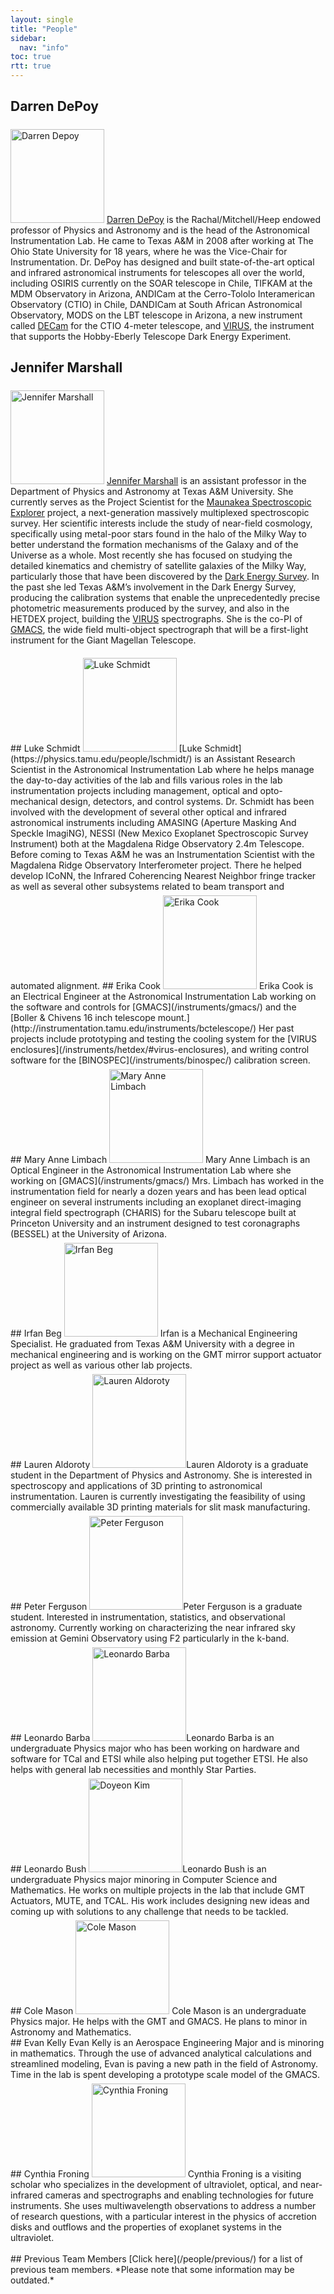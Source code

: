```yaml
---
layout: single
title: "People"
sidebar:
  nav: "info"
toc: true
rtt: true
---
```

## Darren DePoy
<img src="../people/assets/darren_depoy.jpg" width="150" style='margin-top:6px' alt="Darren Depoy" class="profile"/> [Darren DePoy](http://physics.tamu.edu/people/depoy) is the Rachal/Mitchell/Heep endowed professor of Physics and Astronomy and is the head of the Astronomical Instrumentation Lab. He came to Texas A&M in 2008 after working at The Ohio State University for 18 years, where he was the Vice-Chair for Instrumentation. Dr. DePoy has designed and built state-of-the-art optical and infrared astronomical instruments for telescopes all over the world, including OSIRIS currently on the SOAR telescope in Chile, TIFKAM at the MDM Observatory in Arizona, ANDICam at the Cerro-Tololo Interamerican Observatory (CTIO) in Chile, DANDICam at South African Astronomical Observatory, MODS on the LBT telescope in Arizona, a new instrument called [DECam](/instruments/decal) for the CTIO 4-meter telescope, and [VIRUS](http://hetdex.org/hetdex/virus.html), the instrument that supports the Hobby-Eberly Telescope Dark Energy Experiment.
## Jennifer Marshall
<img src="../people/assets/jennifer_marshall.jpg" width="150" style='margin-top:6px' alt="Jennifer Marshall" class="profile"/> [Jennifer Marshall](http://physics.tamu.edu/people/jlm076) is an assistant professor in the Department of Physics and Astronomy at Texas A&M University. She currently serves as the Project Scientist for the [Maunakea Spectroscopic Explorer](/instruments/mse/) project, a next-generation massively multiplexed spectroscopic survey.  Her scientific interests include the study of near-field cosmology, specifically using metal-poor stars found in the halo of the Milky Way to better understand the formation mechanisms of the Galaxy and of the Universe as a whole. Most recently she has focused on studying the detailed kinematics and chemistry of satellite galaxies of the Milky Way, particularly those that have been discovered by the [Dark Energy Survey](/instruments/des/). In the past she led Texas A&M’s involvement in the Dark Energy Survey, producing the calibration systems that enable the unprecedentedly precise photometric measurements produced by the survey, and also in the HETDEX project, building the [VIRUS](http://hetdex.org/hetdex/virus.html) spectrographs. She is the co-PI of [GMACS](/instruments/gmacs/), the wide field multi-object spectrograph that will be a first-light instrument for the Giant Magellan Telescope.  
<div class="clearfix" />
## Luke Schmidt
<img src="../people/assets/luke_schmidt.jpg" width="150" style='margin-top:6px' alt="Luke Schmidt" class="profile"/> [Luke Schmidt](https://physics.tamu.edu/people/lschmidt/) is an Assistant Research Scientist in the Astronomical Instrumentation Lab where he helps manage the day-to-day activities of the lab and fills various roles in the lab instrumentation projects including management, optical and opto-mechanical design, detectors, and control systems. Dr. Schmidt has been involved with the development of several other optical and infrared astronomical instruments including AMASING (Aperture Masking And Speckle ImagiNG), NESSI (New Mexico Exoplanet Spectroscopic Survey Instrument) both at the Magdalena Ridge Observatory 2.4m Telescope. Before coming to Texas A&M he was an Instrumentation Scientist with the Magdalena Ridge Observatory Interferometer project. There he helped develop ICoNN, the Infrared Coherencing Nearest Neighbor fringe tracker as well as several other subsystems related to beam transport and automated alignment.
## Erika Cook
<img src="../people/assets/erika_cook.jpg" width="150" style='margin-top:6px' alt="Erika Cook" class="profile"/> Erika Cook is an Electrical Engineer at the Astronomical Instrumentation Lab working on the software and controls for [GMACS](/instruments/gmacs/) and the [Boller & Chivens 16 inch telescope mount.](http://instrumentation.tamu.edu/instruments/bctelescope/) Her past projects include prototyping and testing the cooling system for the [VIRUS enclosures](/instruments/hetdex/#virus-enclosures), and writing control software for the [BINOSPEC](/instruments/binospec/) calibration screen.
<div class="clearfix" />
## Mary Anne Limbach
<img src="../people/assets/maryanne_limbach.jpg" width="150" style='margin-top:6px' alt="Mary Anne Limbach" class="profile"/>
Mary Anne Limbach is an Optical Engineer in the Astronomical Instrumentation Lab where she working on [GMACS](/instruments/gmacs/) Mrs. Limbach has worked in the instrumentation field for nearly a dozen years and has been lead optical engineer on several instruments including an exoplanet direct-imaging integral field spectrograph (CHARIS) for the Subaru telescope built at Princeton University and an instrument designed to test coronagraphs (BESSEL) at the University of Arizona.
<div class="clearfix" />
## Irfan Beg
<img src="../people/assets/irfan_beg.jpg" width="150" style='margin-top:6px' alt="Irfan Beg" class="profile"/>
Irfan is a Mechanical Engineering Specialist. He graduated from Texas A&amp;M University with a degree in mechanical engineering and is working on the GMT mirror support actuator project as well as various other lab projects.
<div class="clearfix" />
## Lauren Aldoroty
<img src="../people/assets/lauren_aldoroty.jpg" width="150" style='margin-top:6px' alt="Lauren Aldoroty" class="profile"/>Lauren Aldoroty is a graduate student in the Department of Physics and Astronomy. She is interested in spectroscopy and applications of 3D printing to astronomical instrumentation. Lauren is currently investigating the feasibility of using commercially available 3D printing materials for slit mask manufacturing.
<div class="clearfix" />
## Peter Ferguson
<img src="../people/assets/peter_ferguson.jpg" width="150" style='margin-top:6px' style='margin-top:6px' alt="Peter Ferguson" class="profile"/>Peter Ferguson is a graduate student. Interested in instrumentation, statistics, and observational astronomy. Currently working on characterizing the near infrared sky emission at Gemini Observatory using F2 particularly in the k-band.
<div class="clearfix" />
## Leonardo Barba
<img src="../people/assets/leonardo_barba.jpg" width="150" style='margin-top:6px' style='margin-top:6px' alt="Leonardo Barba" class="profile"/>Leonardo Barba is an undergraduate Physics major who has been working on hardware and software for TCal and ETSI while also helping put together ETSI. He also helps with general lab necessities and monthly Star Parties.
<div class="clearfix" />
## Leonardo Bush
<img src="../people/assets/leonardo_bush.jpg" width="150" style='margin-top:6px' style='margin-top:6px' alt="Doyeon Kim" class="profile"/>Leonardo Bush is an undergraduate Physics major minoring in Computer Science and Mathematics. He works on multiple projects in the lab that include GMT Actuators, MUTE, and TCAL. His work includes designing new ideas and coming up with solutions to any challenge that needs to be tackled.
<div class="clearfix" />
## Cole Mason
<img src="../people/assets/cole_mason.jpg" width="150" style='margin-top:6px' style='margin-top:6px' alt="Cole Mason" class="profile"/>
Cole Mason is an undergraduate Physics major. He helps with the GMT and GMACS. He plans to minor in Astronomy and Mathematics.
<div class="clearfix" />
## Evan Kelly
Evan Kelly is an Aerospace Engineering Major and is minoring in mathematics. Through the use of advanced analytical calculations and streamlined modeling, Evan is paving a new path in the field of Astronomy. Time in the lab is spent developing a prototype scale model of the GMACS.
<div class="clearfix" />
## Cynthia Froning
<img src="../people/assets/cynthia_froning.jpg" width="150" style='margin-top:6px' style='margin-top:6px' alt="Cynthia Froning" class="profile"/>
Cynthia Froning is a visiting scholar who specializes in the development of ultraviolet, optical, and near-infrared cameras and spectrographs and enabling technologies for future instruments. She uses multiwavelength observations to address a number of research questions, with a particular interest in the physics of accretion disks and outflows and the properties of exoplanet systems in the ultraviolet.
<div class="clearfix" />
<br>
## Previous Team Members
[Click here](/people/previous/) for a list of previous team members. *Please note that some information may be outdated.*
